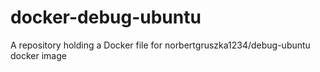 # docker-debug-ubuntu
A repository holding a Docker file for norbertgruszka1234/debug-ubuntu docker image
